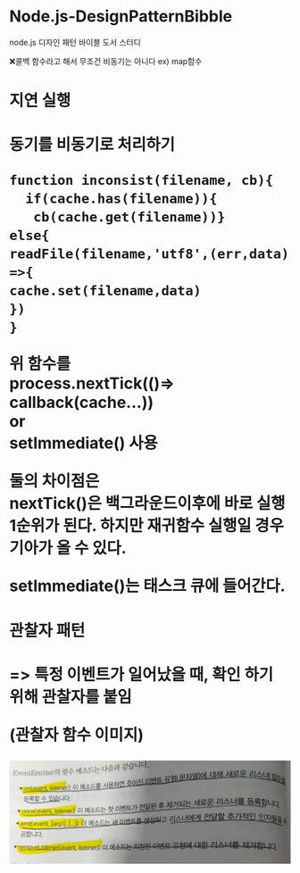 # Node.js-DesignPatternBibble
node.js 디자인 패턴 바이블 도서 스터디


❌콜백 함수라고 해서 무조건 비동기는 아니다 ex) map함수 <br>

<h1> 지연 실행 <h1>

동기를 비동기로 처리하기<br>

```
function inconsist(filename, cb){
  if(cache.has(filename)){
   cb(cache.get(filename))}
else{
readFile(filename,'utf8',(err,data) =>{
cache.set(filename,data)
})
}

```
위 함수를<br>
process.nextTick(()=> callback(cache...)) <br>
or<br>
setImmediate() 사용<br>

둘의 차이점은 <br>
nextTick()은 백그라운드이후에 바로 실행 1순위가 된다. 하지만 재귀함수 실행일 경우 기아가 올 수 있다.<br>

setImmediate()는 태스크 큐에 들어간다.<br>

<h1> 관찰자 패턴 <h1>
=> 특정 이벤트가 일어났을 때, 확인 하기 위해 관찰자를 붙임

(관찰자 함수 이미지)

![Alt text](asdf.jpg)



